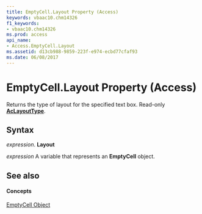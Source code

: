```yaml
---
title: EmptyCell.Layout Property (Access)
keywords: vbaac10.chm14326
f1_keywords:
- vbaac10.chm14326
ms.prod: access
api_name:
- Access.EmptyCell.Layout
ms.assetid: d13cb988-9859-223f-e974-ecbd77cfaf93
ms.date: 06/08/2017
---
```



# EmptyCell.Layout Property (Access)

Returns the type of layout for the specified text box. Read-only **[AcLayoutType](aclayouttype-enumeration-access.md)**.


## Syntax

 _expression_. **Layout**

 _expression_ A variable that represents an **EmptyCell** object.


## See also


#### Concepts


[EmptyCell Object](emptycell-object-access.md)

